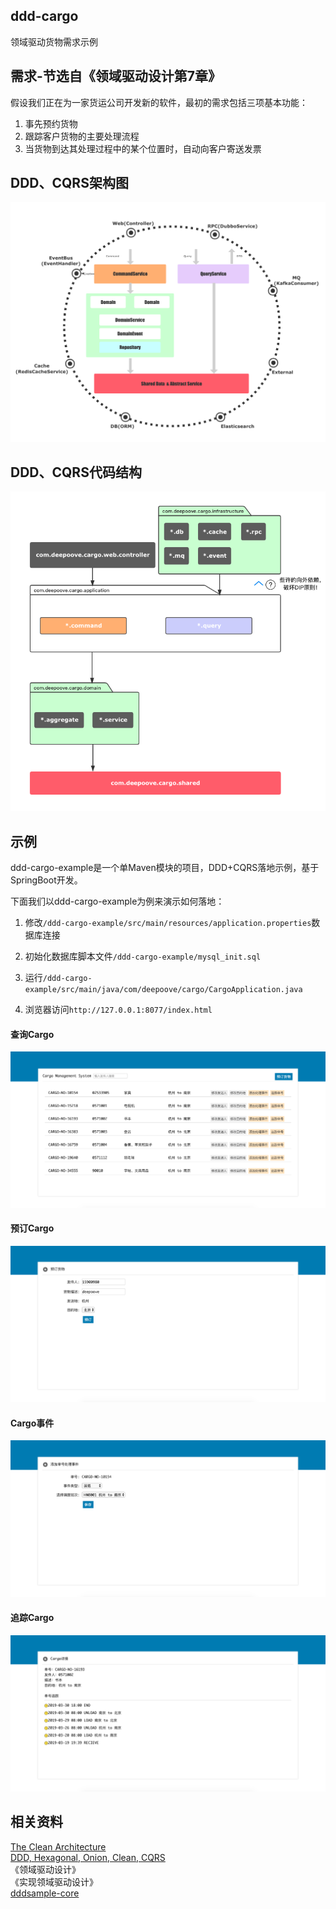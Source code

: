 ## ddd-cargo
领域驱动货物需求示例

## 需求-节选自《领域驱动设计第7章》
假设我们正在为一家货运公司开发新的软件，最初的需求包括三项基本功能：
1. 事先预约货物
2. 跟踪客户货物的主要处理流程
3. 当货物到达其处理过程中的某个位置时，自动向客户寄送发票

## DDD、CQRS架构图
![](./ddd.png)

## DDD、CQRS代码结构
![](./ddd_package.png)

## 示例
ddd-cargo-example是一个单Maven模块的项目，DDD+CQRS落地示例，基于SpringBoot开发。

下面我们以ddd-cargo-example为例来演示如何落地：

1. 修改`/ddd-cargo-example/src/main/resources/application.properties`数据库连接

2. 初始化数据库脚本文件`/ddd-cargo-example/mysql_init.sql`

3. 运行`/ddd-cargo-example/src/main/java/com/deepoove/cargo/CargoApplication.java`

4. 浏览器访问`http://127.0.0.1:8077/index.html`

#### 查询Cargo
![](./cargo_home.png)
#### 预订Cargo
![](./cargo_book.png)
#### Cargo事件
![](./cargo_event.png)
#### 追踪Cargo
![](./cargo_track.png)

## 相关资料
[The Clean Architecture](https://blog.cleancoder.com/uncle-bob/2012/08/13/the-clean-architecture.html)  
[DDD, Hexagonal, Onion, Clean, CQRS](https://herbertograca.com/2017/11/16/explicit-architecture-01-ddd-hexagonal-onion-clean-cqrs-how-i-put-it-all-together/)  
《领域驱动设计》  
《实现领域驱动设计》  
[dddsample-core](https://github.com/citerus/dddsample-core)  
